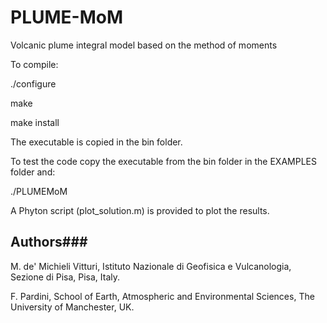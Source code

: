 # PLUME-MoM
Volcanic plume integral model based on the method of moments

To compile:

./configure

make

make install


The executable is copied in the bin folder.

To test the code copy the executable from the bin folder in the EXAMPLES folder and:

./PLUMEMoM

A Phyton script (plot_solution.m) is provided to plot the results.

## Authors###

M. de' Michieli Vitturi, Istituto Nazionale di Geofisica e Vulcanologia, Sezione di Pisa, Pisa, Italy.

F. Pardini, School of Earth, Atmospheric and Environmental Sciences, The University of Manchester, UK.

